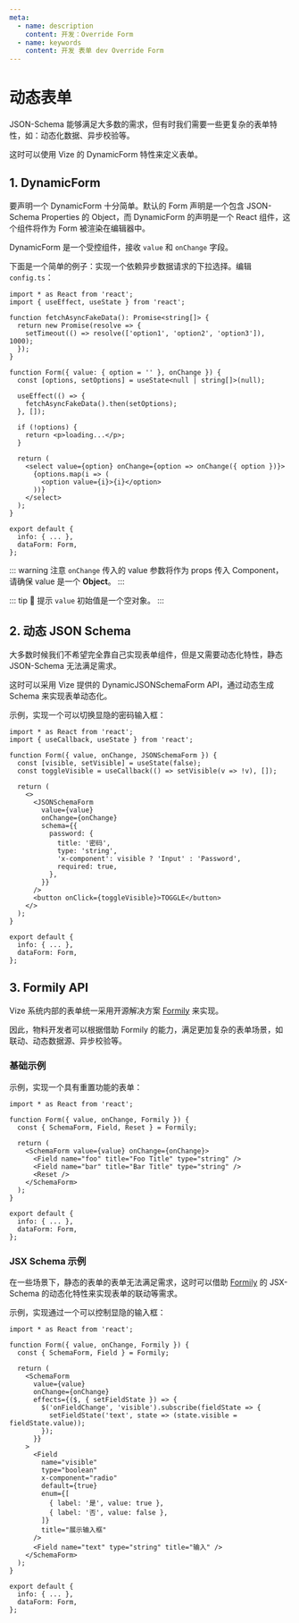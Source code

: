 ```yaml
---
meta:
  - name: description
    content: 开发：Override Form
  - name: keywords
    content: 开发 表单 dev Override Form
---
```


# 动态表单

JSON-Schema 能够满足大多数的需求，但有时我们需要一些更复杂的表单特性，如：动态化数据、异步校验等。

这时可以使用 Vize 的 DynamicForm 特性来定义表单。

## 1. DynamicForm

要声明一个 DynamicForm 十分简单。默认的 Form 声明是一个包含 JSON-Schema Properties 的 Object，而 DynamicForm 的声明是一个 React 组件，这个组件将作为 Form 被渲染在编辑器中。

DynamicForm 是一个受控组件，接收 `value` 和 `onChange` 字段。

下面是一个简单的例子：实现一个依赖异步数据请求的下拉选择。编辑 `config.ts`：

```tsx {10,32}
import * as React from 'react';
import { useEffect, useState } from 'react';

function fetchAsyncFakeData(): Promise<string[]> {
  return new Promise(resolve => {
    setTimeout(() => resolve(['option1', 'option2', 'option3']), 1000);
  });
}

function Form({ value: { option = '' }, onChange }) {
  const [options, setOptions] = useState<null | string[]>(null);

  useEffect(() => {
    fetchAsyncFakeData().then(setOptions);
  }, []);

  if (!options) {
    return <p>loading...</p>;
  }

  return (
    <select value={option} onChange={option => onChange({ option })}>
      {options.map(i => (
        <option value={i}>{i}</option>
      ))}
    </select>
  );
}

export default {
  info: { ... },
  dataForm: Form,
};
```

::: warning 注意
`onChange` 传入的 value 参数将作为 props 传入 Component，请确保 value 是一个 **Object**。
:::

::: tip 🌟 提示
`value` 初始值是一个空对象。
:::

## 2. 动态 JSON Schema

大多数时候我们不希望完全靠自己实现表单组件，但是又需要动态化特性，静态 JSON-Schema 无法满足需求。

这时可以采用 Vize 提供的 DynamicJSONSchemaForm API，通过动态生成 Schema 来实现表单动态化。

示例，实现一个可以切换显隐的密码输入框：

```tsx {4,13,14,15,16,17,18,19}
import * as React from 'react';
import { useCallback, useState } from 'react';

function Form({ value, onChange, JSONSchemaForm }) {
  const [visible, setVisible] = useState(false);
  const toggleVisible = useCallback(() => setVisible(v => !v), []);

  return (
    <>
      <JSONSchemaForm
        value={value}
        onChange={onChange}
        schema={{
          password: {
            title: '密码',
            type: 'string',
            'x-component': visible ? 'Input' : 'Password',
            required: true,
          },
        }}
      />
      <button onClick={toggleVisible}>TOGGLE</button>
    </>
  );
}

export default {
  info: { ... },
  dataForm: Form,
};
```

## 3. Formily API

Vize 系统内部的表单统一采用开源解决方案 [Formily](https://github.com/alibaba/formily) 来实现。

因此，物料开发者可以根据借助 Formily 的能力，满足更加复杂的表单场景，如联动、动态数据源、异步校验等。

### 基础示例

示例，实现一个具有重置功能的表单：

```tsx {4,10}
import * as React from 'react';

function Form({ value, onChange, Formily }) {
  const { SchemaForm, Field, Reset } = Formily;

  return (
    <SchemaForm value={value} onChange={onChange}>
      <Field name="foo" title="Foo Title" type="string" />
      <Field name="bar" title="Bar Title" type="string" />
      <Reset />
    </SchemaForm>
  );
}

export default {
  info: { ... },
  dataForm: Form,
};
```

### JSX Schema 示例

在一些场景下，静态的表单的表单无法满足需求，这时可以借助 [Formily](https://github.com/alibaba/formily) 的 JSX-Schema 的动态化特性来实现表单的联动等需求。

示例，实现通过一个可以控制显隐的输入框：

```tsx {10,11,12,13,14}
import * as React from 'react';

function Form({ value, onChange, Formily }) {
  const { SchemaForm, Field } = Formily;

  return (
    <SchemaForm
      value={value}
      onChange={onChange}
      effects={($, { setFieldState }) => {
        $('onFieldChange', 'visible').subscribe(fieldState => {
          setFieldState('text', state => (state.visible = fieldState.value));
        });
      }}
    >
      <Field
        name="visible"
        type="boolean"
        x-component="radio"
        default={true}
        enum={[
          { label: '是', value: true },
          { label: '否', value: false },
        ]}
        title="展示输入框"
      />
      <Field name="text" type="string" title="输入" />
    </SchemaForm>
  );
}

export default {
  info: { ... },
  dataForm: Form,
};
```
